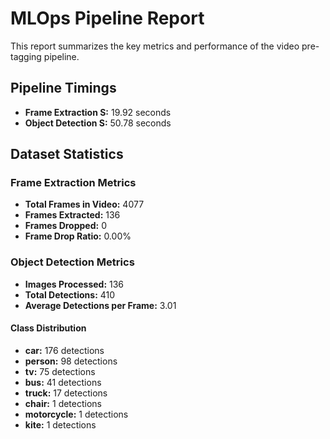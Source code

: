 # MLOps Pipeline Report

This report summarizes the key metrics and performance of the video pre-tagging pipeline.

## Pipeline Timings
- **Frame Extraction S:** 19.92 seconds
- **Object Detection S:** 50.78 seconds

## Dataset Statistics
### Frame Extraction Metrics
- **Total Frames in Video:** 4077
- **Frames Extracted:** 136
- **Frames Dropped:** 0
- **Frame Drop Ratio:** 0.00%

### Object Detection Metrics
- **Images Processed:** 136
- **Total Detections:** 410
- **Average Detections per Frame:** 3.01

#### Class Distribution
- **car:** 176 detections
- **person:** 98 detections
- **tv:** 75 detections
- **bus:** 41 detections
- **truck:** 17 detections
- **chair:** 1 detections
- **motorcycle:** 1 detections
- **kite:** 1 detections

